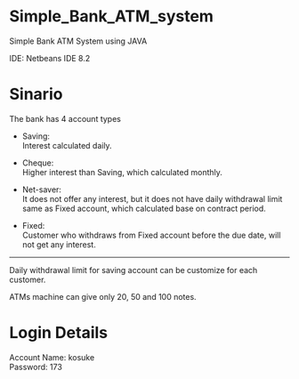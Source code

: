 # Simple_Bank_ATM_system

Simple Bank ATM System using JAVA

IDE: Netbeans IDE 8.2


# Sinario

The bank has 4 account types

- Saving:<br>
Interest calculated daily.

- Cheque:<br>
Higher interest than Saving, which calculated monthly.

- Net-saver:<br>
It does not offer any interest, but it does not have daily withdrawal limit same as Fixed account, which calculated base on contract period. 

- Fixed:<br>
Customer who withdraws from Fixed account before the due date, will not get any interest. 

---

Daily withdrawal limit for saving account can be customize for each customer. 

ATMs machine can give only 20, 50 and 100 notes.


# Login Details
Account Name: kosuke<br>
Password: 173
